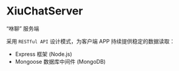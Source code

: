 # XiuChatServer

“咻聊” 服务端

采用 `RESTful API` 设计模式，为客户端 APP 持续提供稳定的数据读取：

* Express 框架 (Node.js)
* Mongoose 数据库中间件 (MongoDB)